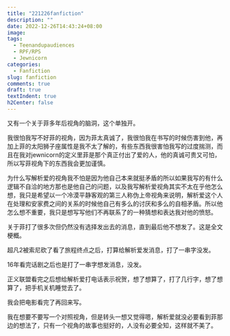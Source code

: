 ```yaml
---
title: "221226fanfiction"
description: ""
date: 2022-12-26T14:43:24+08:00
image: 
tags:
  - Teenandupaudiences
  - RPF/RPS
  - Jewnicorn
categories:
  - Fanfiction
slug: fanfiction
comments: true
draft: true
textIndent: true
h2Center: false
---
```


又有一个关于菲多年后视角的脑洞，这个单独开。

我很怕我写不好菲的视角，因为菲太真诚了，我很怕我在书写的时候伤害到他，再加上菲的太阳狮子座属性是我不太了解的，有些东西我很害怕我写的过度揣测，而且在我对jewnicorn的定义里菲是那个真正付出了爱的人，他的真诚可贵又可怕，所以写菲视角下的东西我会更加谨慎。

为什么写解析爱的视角我不怕是因为他自己本来就挺矛盾的所以如果我写的有什么逻辑不自洽的地方那也是他自己的问题，以及我写解析爱视角其实不太在乎他怎么想，我只是希望以一个冷漠平静客观的第三人称伪上帝视角来说明，解析爱这个人在处理和安家费之间的关系的时候他自己有多么的讨厌和多么的自相矛盾。所以他怎么想不重要，我只是想写写他们不再联系了的一种猜想和表达我对他的愤怒。

关于菲打了很多次但仍然没有选择发出去的消息，直到最后他不想发了。这是全文梗概。

超凡2被索尼砍了看了旅程终点之后，打算给解析爱发消息，打了一串字没发。

16年看完话剧之后也是打了一串字想发消息，没发。

正义联盟看完之后想给解析爱打电话表示祝贺，想了想算了，打了几行字，想了想算了，把手机关机睡觉去了。

我会把电影看完了再回来写。

我在想要不要写一个对照视角，但是转头一想又觉得嗯，解析爱就没必要看到菲那边的想法了，只有一个视角的故事也挺好的，人没有必要全知，这样就不美了。